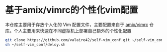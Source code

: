 # 基于amix/vimrc的个性化vim配置

本仓库主要用于存放个人化的 Vim 配置文件，主要配置来自于 [amix/vimrc](https://github.com/amix/vimrc) 仓库。个人主要用来快速在不同虚拟机上部署自己额外的个性化配置

```bash
git clone https://github.com/valaire42/self-vim_conf.git ~/self-vim_conf
sh ~/self-vim_conf/deloy.sh
